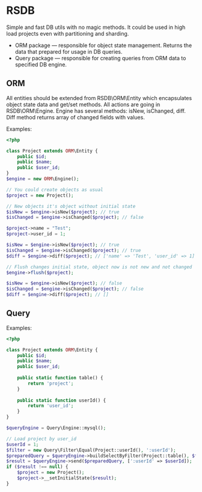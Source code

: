 RSDB
====

Simple and fast DB utils with no magic methods. It could be used in high load projects even with partitioning and sharding. 

* ORM package — responsible for object state management. Returns the data that prepared for usage in DB queries.
* Query package — responsible for creating queries from ORM data to specified DB engine. 


ORM
---

All entities should be extended from RSDB\ORM\Entity which encapsulates object state data and get/set methods. All actions are going in RSDB\ORM\Engine.
Engine has several methods: isNew, isChanged, diff. Diff method returns array of changed fields with values.

Examples:

```php
<?php

class Project extends ORM\Entity {
    public $id;
    public $name;
    public $user_id;
}
$engine = new ORM\Engine();

// You could create objects as usual
$project = new Project();

// New objects it's object without initial state
$isNew = $engine->isNew($project); // true
$isChanged = $engine->isChanged($project); // false

$project->name = "Test";
$project->user_id = 1;

$isNew = $engine->isNew($project); // true
$isChanged = $engine->isChanged($project); // true
$diff = $engine->diff($project); // ['name' => 'Test', 'user_id' => 1]

// Flush changes initial state, object now is not new and not changed
$engine->flush($project);

$isNew = $engine->isNew($project); // false
$isChanged = $engine->isChanged($project); // false
$diff = $engine->diff($project); // []

```

Query
-----

Examples:

```php
<?php

class Project extends ORM\Entity {
    public $id;
    public $name;
    public $user_id;
    
    public static function table() {
        return 'project';
    }
    
    public static function userId() {
        return 'user_id';
    }
}

$queryEngine = Query\Engine::mysql();

// Load project by user_id
$userId = 1;
$filter = new Query\Filter\Equal(Project::userId(), ':userId');
$preparedQuery = $queryEngine->buildSelectByFilter(Project::table(), $filter); // SELECT * FROM `project` WHERE `user_id` = 1;
$result = $queryEngine->send($preparedQuery, [':userId' => $userId]);
if ($result !== null) {
    $project = new Project();
    $project->__setInitialState($result);
}

```
